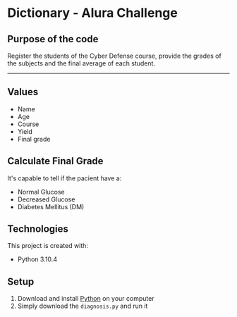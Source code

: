# Dictionary - Alura Challenge

## Purpose of the code
Register the students of the Cyber Defense course, provide the grades of the subjects and the final average of each student.

- - - -

## Values

* Name
* Age
* Course
* Yield
* Final grade

## Calculate Final Grade

It's capable to tell if the pacient have a:
* Normal Glucose
* Decreased Glucose
* Diabetes Mellitus (DM)

## Technologies
This project is created with:
* Python 3.10.4

## Setup
1. Download and install [Python](https://www.python.org/downloads/) on your computer
2. Simply download the `diagnosis.py` and run it
